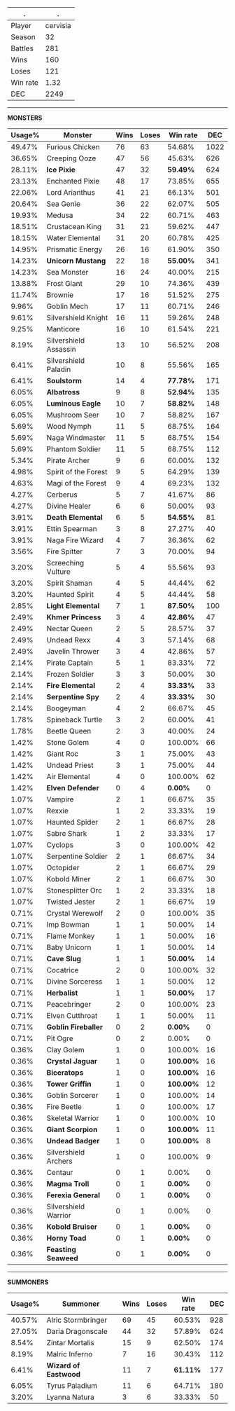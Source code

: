 .|.
|-|-
Player|cervisia
Season|32
Battles|281
Wins|160
Loses|121
Win rate|1.32
DEC|2249

---
**MONSTERS**

Usage%|Monster|Wins|Loses|Win rate|DEC|
-|-|-|-|-|-|
49.47%|Furious Chicken|76|63|54.68%|1022|
36.65%|Creeping Ooze|47|56|45.63%|626|
28.11%|**Ice Pixie**|47|32|**59.49%**|624|
23.13%|Enchanted Pixie|48|17|73.85%|655|
22.06%|Lord Arianthus|41|21|66.13%|501|
20.64%|Sea Genie|36|22|62.07%|505|
19.93%|Medusa|34|22|60.71%|463|
18.51%|Crustacean King|31|21|59.62%|447|
18.15%|Water Elemental|31|20|60.78%|425|
14.95%|Prismatic Energy|26|16|61.90%|350|
14.23%|**Unicorn Mustang**|22|18|**55.00%**|341|
14.23%|Sea Monster|16|24|40.00%|215|
13.88%|Frost Giant|29|10|74.36%|439|
11.74%|Brownie|17|16|51.52%|275|
9.96%|Goblin Mech|17|11|60.71%|246|
9.61%|Silvershield Knight|16|11|59.26%|248|
9.25%|Manticore|16|10|61.54%|221|
8.19%|Silvershield Assassin|13|10|56.52%|208|
6.41%|Silvershield Paladin|10|8|55.56%|165|
6.41%|**Soulstorm**|14|4|**77.78%**|171|
6.05%|**Albatross**|9|8|**52.94%**|135|
6.05%|**Luminous Eagle**|10|7|**58.82%**|148|
6.05%|Mushroom Seer|10|7|58.82%|167|
5.69%|Wood Nymph|11|5|68.75%|164|
5.69%|Naga Windmaster|11|5|68.75%|154|
5.69%|Phantom Soldier|11|5|68.75%|112|
5.34%|Pirate Archer|9|6|60.00%|132|
4.98%|Spirit of the Forest|9|5|64.29%|139|
4.63%|Magi of the Forest|9|4|69.23%|132|
4.27%|Cerberus|5|7|41.67%|86|
4.27%|Divine Healer|6|6|50.00%|93|
3.91%|**Death Elemental**|6|5|**54.55%**|81|
3.91%|Ettin Spearman|3|8|27.27%|40|
3.91%|Naga Fire Wizard|4|7|36.36%|62|
3.56%|Fire Spitter|7|3|70.00%|94|
3.20%|Screeching Vulture|5|4|55.56%|93|
3.20%|Spirit Shaman|4|5|44.44%|62|
3.20%|Haunted Spirit|4|5|44.44%|58|
2.85%|**Light Elemental**|7|1|**87.50%**|100|
2.49%|**Khmer Princess**|3|4|**42.86%**|47|
2.49%|Nectar Queen|2|5|28.57%|37|
2.49%|Undead Rexx|4|3|57.14%|68|
2.49%|Javelin Thrower|3|4|42.86%|57|
2.14%|Pirate Captain|5|1|83.33%|72|
2.14%|Frozen Soldier|3|3|50.00%|30|
2.14%|**Fire Elemental**|2|4|**33.33%**|33|
2.14%|**Serpentine Spy**|2|4|**33.33%**|30|
2.14%|Boogeyman|4|2|66.67%|45|
1.78%|Spineback Turtle|3|2|60.00%|41|
1.78%|Beetle Queen|2|3|40.00%|24|
1.42%|Stone Golem|4|0|100.00%|66|
1.42%|Giant Roc|3|1|75.00%|43|
1.42%|Undead Priest|3|1|75.00%|44|
1.42%|Air Elemental|4|0|100.00%|62|
1.42%|**Elven Defender**|0|4|**0.00%**|0|
1.07%|Vampire|2|1|66.67%|35|
1.07%|Rexxie|1|2|33.33%|19|
1.07%|Haunted Spider|2|1|66.67%|28|
1.07%|Sabre Shark|1|2|33.33%|17|
1.07%|Cyclops|3|0|100.00%|42|
1.07%|Serpentine Soldier|2|1|66.67%|34|
1.07%|Octopider|2|1|66.67%|29|
1.07%|Kobold Miner|2|1|66.67%|30|
1.07%|Stonesplitter Orc|1|2|33.33%|18|
1.07%|Twisted Jester|2|1|66.67%|19|
0.71%|Crystal Werewolf|2|0|100.00%|35|
0.71%|Imp Bowman|1|1|50.00%|14|
0.71%|Flame Monkey|1|1|50.00%|16|
0.71%|Baby Unicorn|1|1|50.00%|14|
0.71%|**Cave Slug**|1|1|**50.00%**|14|
0.71%|Cocatrice|2|0|100.00%|32|
0.71%|Divine Sorceress|1|1|50.00%|12|
0.71%|**Herbalist**|1|1|**50.00%**|17|
0.71%|Peacebringer|2|0|100.00%|23|
0.71%|Elven Cutthroat|1|1|50.00%|11|
0.71%|**Goblin Fireballer**|0|2|**0.00%**|0|
0.71%|Pit Ogre|0|2|0.00%|0|
0.36%|Clay Golem|1|0|100.00%|16|
0.36%|**Crystal Jaguar**|1|0|**100.00%**|16|
0.36%|**Biceratops**|1|0|**100.00%**|16|
0.36%|**Tower Griffin**|1|0|**100.00%**|12|
0.36%|Goblin Sorcerer|1|0|100.00%|14|
0.36%|Fire Beetle|1|0|100.00%|17|
0.36%|Skeletal Warrior|1|0|100.00%|10|
0.36%|**Giant Scorpion**|1|0|**100.00%**|11|
0.36%|**Undead Badger**|1|0|**100.00%**|8|
0.36%|Silvershield Archers|1|0|100.00%|9|
0.36%|Centaur|0|1|0.00%|0|
0.36%|**Magma Troll**|0|1|**0.00%**|0|
0.36%|**Ferexia General**|0|1|**0.00%**|0|
0.36%|Silvershield Warrior|0|1|0.00%|0|
0.36%|**Kobold Bruiser**|0|1|**0.00%**|0|
0.36%|**Horny Toad**|0|1|**0.00%**|0|
0.36%|**Feasting Seaweed**|0|1|**0.00%**|0|

---
**SUMMONERS**

Usage%|Summoner|Wins|Loses|Win rate|DEC|
-|-|-|-|-|-|
40.57%|Alric Stormbringer|69|45|60.53%|928|
27.05%|Daria Dragonscale|44|32|57.89%|624|
8.54%|Zintar Mortalis|15|9|62.50%|174|
8.19%|Malric Inferno|7|16|30.43%|112|
6.41%|**Wizard of Eastwood**|11|7|**61.11%**|177|
6.05%|Tyrus Paladium|11|6|64.71%|180|
3.20%|Lyanna Natura|3|6|33.33%|50|
